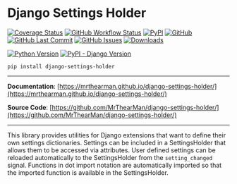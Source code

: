 # Django Settings Holder

[![Coverage Status][coverage-badge]][coverage]
[![GitHub Workflow Status][status-badge]][status]
[![PyPI][pypi-badge]][pypi]
[![GitHub][licence-badge]][licence]
[![GitHub Last Commit][repo-badge]][repo]
[![GitHub Issues][issues-badge]][issues]
[![Downloads][downloads-badge]][pypi]

[![Python Version][version-badge]][pypi]
[![PyPI - Django Version][django]][pypi]

```shell
pip install django-settings-holder
```

---

**Documentation**: [https://mrthearman.github.io/django-settings-holder/](https://mrthearman.github.io/django-settings-holder/)

**Source Code**: [https://github.com/MrThearMan/django-settings-holder/](https://github.com/MrThearMan/django-settings-holder/)

---

This library provides utilities for Django extensions that want to define their own settings dictionaries.
Settings can be included in a SettingsHolder that allows them to be accessed via attributes.
User defined settings can be reloaded automatically to the SettingsHolder from the `setting_changed` signal.
Functions in dot import notation are automatically imported so that the imported function is available in
the SettingsHolder.


[coverage-badge]: https://coveralls.io/repos/github/MrThearMan/django-settings-holder/badge.svg?branch=main
[status-badge]: https://img.shields.io/github/actions/workflow/status/MrThearMan/django-settings-holder/test.yml?branch=main
[pypi-badge]: https://img.shields.io/pypi/v/django-settings-holder
[licence-badge]: https://img.shields.io/github/license/MrThearMan/django-settings-holder
[repo-badge]: https://img.shields.io/github/last-commit/MrThearMan/django-settings-holder
[issues-badge]: https://img.shields.io/github/issues-raw/MrThearMan/django-settings-holder
[version-badge]: https://img.shields.io/pypi/pyversions/django-settings-holder
[django]: https://img.shields.io/pypi/djversions/django-settings-holder
[downloads-badge]: https://img.shields.io/pypi/dm/django-settings-holder

[coverage]: https://coveralls.io/github/MrThearMan/django-settings-holder?branch=main
[status]: https://github.com/MrThearMan/django-settings-holder/actions/workflows/test.yml
[pypi]: https://pypi.org/project/django-settings-holder
[licence]: https://github.com/MrThearMan/django-settings-holder/blob/main/LICENSE
[repo]: https://github.com/MrThearMan/django-settings-holder/commits/main
[issues]: https://github.com/MrThearMan/django-settings-holder/issues
